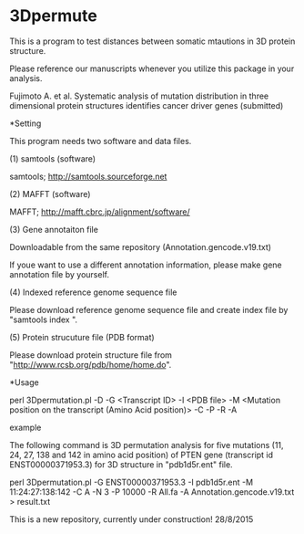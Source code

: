 # 3Dpermute
This is a program to test distances between somatic mtautions in 3D protein structure.

Please reference our manuscripts whenever you utilize this package in your analysis.

Fujimoto A. et al. Systematic analysis of mutation distribution in three dimensional protein structures identifies cancer driver genes (submitted)

*Setting

This program needs two software and data files.

(1) samtools (software)

samtools; http://samtools.sourceforge.net


(2) MAFFT (software)

MAFFT; http://mafft.cbrc.jp/alignment/software/


(3) Gene annotaiton file

Downloadable from the same repository (Annotation.gencode.v19.txt)

If youe want to use a different annotation information, please make gene annotation file by yourself.

(4) Indexed reference genome sequence file

Please download reference genome sequence file and create index file by "samtools index <reference genome sequence file>".

(5) Protein strucuture file (PDB format)

Please download protein structure file from "http://www.rcsb.org/pdb/home/home.do".


*Usage

perl 3Dpermutation.pl -D -G \<Transcript ID\> -I \<PDB file\>  -M <Mutation position on the transcript (Amino Acid position)> -C <Chain of PDB> -P <Number of permutation> -R <Reference genome sequence file> -A <Gene annotaiton file>

example

The following command is 3D permutation analysis for five mutations (11, 24, 27, 138 and 142 in amino acid position) of PTEN gene (transcript id ENST00000371953.3) for 3D structure in "pdb1d5r.ent" file.

perl 3Dpermutation.pl -G ENST00000371953.3 -I pdb1d5r.ent  -M 11:24:27:138:142 -C A -N 3 -P 10000 -R All.fa -A Annotation.gencode.v19.txt > result.txt

This is a new repository, currently under construction!
28/8/2015

